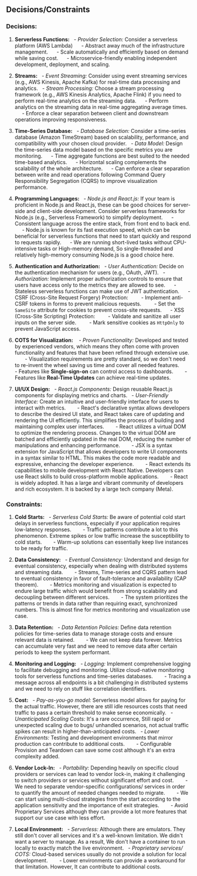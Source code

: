 ## Decisions/Constraints

### Decisions:

1. **Serverless Functions:**
   - *Provider Selection:* Consider a serverless platform (AWS Lambda)
      - Abstract away much of the infrastructure management.
      - Scale automatically and efficiently based on demand while saving cost.
      - Microservice-friendly enabling independent development, deployment, and scaling.

2. **Streams:**
   - *Event Streaming:* Consider using event streaming services (e.g., AWS Kinesis, Apache Kafka) for real-time data processing and analytics.
   - *Stream Processing:* Choose a stream processing framework (e.g., AWS Kinesis Analytics, Apache Flink) if you need to perform real-time analytics on the streaming data.
      - Perform analytics on the streaming data in real-time aggregating average times.
      - Enforce a clear separation between client and downstream operations improving responsiveness.

3. **Time-Series Database:**
   - *Database Selection:* Consider a time-series database (Amazon TimeStream) based on scalability, performance, and compatibility with your chosen cloud provider.
   - *Data Model:* Design the time-series data model based on the specific metrics you are monitoring.
      - Time aggregate functions are best suited to the needed time-based analytics.
      - Horizontal scaling complements the scalability of the whole architecture.
      - Can enforce a clear separation between write and read operations following Command Query Responsibility Segregation (CQRS) to improve visualization performance.

4. **Programming Languages:**
   - *Node.js and React.js:* If your team is proficient in Node.js and React.js, these can be good choices for server-side and client-side development. Consider serverless frameworks for Node.js (e.g., Serverless Framework) to simplify deployment.
      - Consistent language across the entire stack, from front end to back end.
      - Node.js is known for its fast execution speed, which can be beneficial for serverless functions that need to start quickly and respond to requests rapidly.
      - We are running short-lived tasks without CPU-intensive tasks or High-memory demand, So single-threaded and relatively high-memory consuming Node.js is a good choice here.

5. **Authentication and Authorization:**
   - *User Authentication:* Decide on the authentication mechanism for users (e.g., OAuth, JWT).
   - *Authorization:* Implement proper authorization controls to ensure that users have access only to the metrics they are allowed to see.
      - Stateless serverless functions can make use of JWT authentication.
      - CSRF (Cross-Site Request Forgery) Protection:
         - Implement anti-CSRF tokens in forms to prevent malicious requests.
         - Set the `SameSite` attribute for cookies to prevent cross-site requests.
      - XSS (Cross-Site Scripting) Protection:
         - Validate and sanitize all user inputs on the server side.
         - Mark sensitive cookies as `HttpOnly` to prevent JavaScript access.

6. **COTS for Visualization:**
    - *Proven Functionality:* Developed and tested by experienced vendors, which means they often come with proven functionality and features that have been refined through extensive use.
        - Visualization requirements are pretty standard, so we don't need to re-invent the wheel saving us time and cover all needed features.
        - Features like **Single-sign-on** can control access to dashboards.
        - Features like **Real-Time Updates** can achieve real-time updates.

7. **UI/UX Design:**
   - *React.js Components:* Design reusable React.js components for displaying metrics and charts.
   - *User-Friendly Interface:* Create an intuitive and user-friendly interface for users to interact with metrics.
        - React's declarative syntax allows developers to describe the desired UI state, and React takes care of updating and rendering the UI efficiently. This simplifies the process of building and maintaining complex user interfaces.
        - React utilizes a virtual DOM to optimize the rendering process. Changes to the virtual DOM are batched and efficiently updated in the real DOM, reducing the number of manipulations and enhancing performance.
        - JSX is a syntax extension for JavaScript that allows developers to write UI components in a syntax similar to HTML. This makes the code more readable and expressive, enhancing the developer experience.
        - React extends its capabilities to mobile development with React Native. Developers can use React skills to build cross-platform mobile applications.
        - React is widely adopted. It has a large and vibrant community of developers and rich ecosystem. It is backed by a large tech company (Meta).

### Constraints:

1. **Cold Starts:**
   - *Serverless Cold Starts:* Be aware of potential cold start delays in serverless functions, especially if your application requires low-latency responses.
        - Traffic patterns contribute a lot to this phenomenon. Extreme spikes or low traffic increase the susceptibility to cold starts.
        - Warm-up solutions can essentially keep live instances to be ready for traffic.

2. **Data Consistency:**
   - *Eventual Consistency:* Understand and design for eventual consistency, especially when dealing with distributed systems and streaming data.
        - Streams, Time-series and CQRS pattern lead to eventual consistency in favor of fault-tolerance and availability (CAP theorem).
        - Metrics monitoring and visualization is expected to endure large traffic which would benefit from strong scalability and decoupling between different services.
        - The system prioritizes the patterns or trends in data rather than requiring exact, synchronized numbers. This is almost fine for metrics monitoring and visualization use case.

3. **Data Retention:**
   - *Data Retention Policies:* Define data retention policies for time-series data to manage storage costs and ensure relevant data is retained.
        - We can not keep data forever. Metrics can accumulate very fast and we need to remove data after certain periods to keep the system performant.

4. **Monitoring and Logging:**
   - *Logging:* Implement comprehensive logging to facilitate debugging and monitoring. Utilize cloud-native monitoring tools for serverless functions and time-series databases.
        - Tracing a message across all endpoints is a bit challenging in distributed systems and we need to rely on stuff like correlation identifiers.

5. **Cost:**
   - *Pay-as-you-go model:* Serverless model allows for paying for the actual traffic. However, there are still idle resources costs that need traffic to pass a certain threshold to make sense economically.
   - *Unanticipated Scaling Costs:* It's a rare occurrence, Still rapid or unexpected scaling due to bugs/ unhandled scenarios, not actual traffic spikes can result in higher-than-anticipated costs.
   - *Lower Environments:* Testing and development environments that mirror production can contribute to additional costs.
        - Configurable Provision and Teardown can save some cost although it's an extra complexity added.

6. **Vendor Lock-In:**
   - *Portability:* Depending heavily on specific cloud providers or services can lead to vendor lock-in, making it challenging to switch providers or services without significant effort and cost.
        - We need to separate vendor-specific configurations/ services in order to quantify the amount of needed changes needed to migrate.
        - We can start using multi-cloud strategies from the start according to the application sensitivity and the importance of exit strategies.
        - Avoid Proprietary Services although they can provide a lot more features that support our use case with less effort.

7. **Local Environment:**
   - *Serverless:* Although there are emulators. They still don't cover all services and it's a well-known limitation. We didn't want a server to manage. As a result, We don't have a container to run locally to exactly match the live environment.
   - *Proprietary services/ COTS:* Cloud-based services usually do not provide a solution for local development.
        - Lower environments can provide a workaround for that limitation. However, It can contribute to additional costs.
